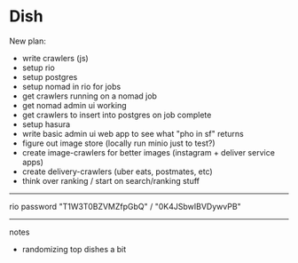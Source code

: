 # Dish

New plan:

- write crawlers (js)
- setup rio
- setup postgres
- setup nomad in rio for jobs
- get crawlers running on a nomad job
- get nomad admin ui working
- get crawlers to insert into postgres on job complete
- setup hasura
- write basic admin ui web app to see what "pho in sf" returns
- figure out image store (locally run minio just to test?)
- create image-crawlers for better images (instagram + deliver service apps)
- create delivery-crawlers (uber eats, postmates, etc)
- think over ranking / start on search/ranking stuff

---

rio password "T1W3T0BZVMZfpGbQ" / "0K4JSbwIBVDywvPB"

---

notes

- randomizing top dishes a bit
